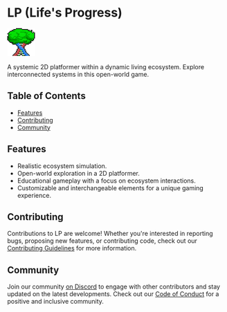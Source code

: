 # LP (Life's Progress)
![LP](/logo.png)

A systemic 2D platformer within a dynamic living ecosystem. Explore interconnected systems in this open-world game.

## Table of Contents
- [Features](#features)
- [Contributing](#contributing)
- [Community](#community)

## Features

- Realistic ecosystem simulation.
- Open-world exploration in a 2D platformer.
- Educational gameplay with a focus on ecosystem interactions.
- Customizable and interchangeable elements for a unique gaming experience.

## Contributing

Contributions to LP are welcome! Whether you're interested in reporting bugs, proposing new features, or contributing code, check out our [Contributing Guidelines](.github/contributing.md) for more information.

## Community

Join our community [on Discord](https://discord.gg/u2J25aGy8c) to engage with other contributors and stay updated on the latest developments. Check out our [Code of Conduct](.github/code_of_conduct.md) for a positive and inclusive community.
